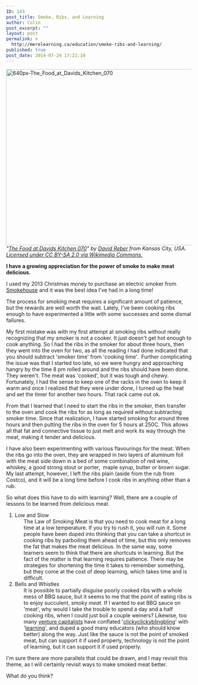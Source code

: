 ```yaml
---
ID: 143
post_title: Smoke, Ribs, and Learning
author: Colin
post_excerpt: ""
layout: post
permalink: >
  http://merelearning.ca/education/smoke-ribs-and-learning/
published: true
post_date: 2014-07-24 17:21:18
---
```

<a href="http://merelearning.ca/wp-content/uploads/2014/07/640px-The_Food_at_Davids_Kitchen_070.jpg"><img class="aligncenter size-full wp-image-155" src="http://merelearning.ca/wp-content/uploads/2014/07/640px-The_Food_at_Davids_Kitchen_070.jpg" alt="640px-The_Food_at_Davids_Kitchen_070" width="640" height="478" /></a>
<em>"<a href="http://commons.wikimedia.org/wiki/File:The_Food_at_Davids_Kitchen_070.jpg#mediaviewer/File:The_Food_at_Davids_Kitchen_070.jpg">The Food at Davids Kitchen 070</a>" by <a class="external text" href="http://www.flickr.com/people/9597476@N07" rel="nofollow">David Reber</a> from Kansas City, USA. <a class="external text" href="http://www.flickr.com/photos/davidreber/5942963015/" rel="nofollow"> Licensed under </a><a title="Creative Commons Attribution-Share Alike 2.0" href="http://creativecommons.org/licenses/by-sa/2.0">CC BY-SA 2.0</a><a class="external text" href="http://www.flickr.com/photos/davidreber/5942963015/" rel="nofollow"> via </a><a href="//commons.wikimedia.org/wiki/">Wikimedia Commons</a><a class="external text" href="http://www.flickr.com/photos/davidreber/5942963015/" rel="nofollow">.</a></em>

<strong>I have a growing appreciation for the power of smoke to make meat delicious.</strong>

I used my 2013 Christmas money to purchase an electric smoker from <a href="http://www.smokehouseproducts.com/index.html" target="_blank">Smokehouse</a> and it was the best idea I've had in a long time!

The process for smoking meat requires a significant amount of patience, but the rewards are well worth the wait. Lately, I've been cooking ribs enough to have experimented a little with some successes and some dismal failures.

My first mistake was with my first attempt at smoking ribs without really recognizing that my smoker is not a cooker. It just doesn't get hot enough to cook anything. So I had the ribs in the smoker for about three hours, then they went into the oven for two, as all the reading I had done indicated that you should subtract 'smoker time' from 'cooking time'.  Further complicating the issue was that I started too late, so we were hungry and approaching hangry by the time 8 pm rolled around and the ribs should have been done. They weren't. The meat was 'cooked', but it was tough and chewy. Fortunately, I had the sense to keep one of the racks in the oven to keep it warm and once I realized that they were under done, I turned up the heat and set the timer for another two hours. That rack came out ok.

From that I learned that I need to start the ribs in the smoker, then transfer to the oven and cook the ribs for as long as required without subtracting smoker time. Since that realization, I have started smoking for around three hours and then putting the ribs in the oven for 5 hours at 250C. This allows all that fat and connective tissue to just melt and work its way through the meat, making it tender and delicious.

I have also been experimenting with various flavourings for the meat. When the ribs go into the oven, they are wrapped in two layers of aluminum foil with the meat side down in a bed of some combination of red wine, whiskey, a good strong stout or porter,  maple syrup, butter or brown sugar. My last attempt, however, I left the ribs plain (aside from the rub from Costco), and it will be a long time before I cook ribs in anything other than a rub.

So what does this have to do with learning? Well, there are a couple of lessons to be learned from delicious meat.
<ol>
	<li>Low and Slow

<ul>
The Law of Smoking Meat is that you need to cook meat for a long time at a low temperature. If you try to rush it, you will ruin it. Some people have been duped into thinking that you can take a shortcut in cooking ribs by parboiling them ahead of time, but this only removes the fat that makes the meat delicious. In the same way, some learners seem to think that there are shortcuts in learning. But the fact of the matter is that learning requires patience. There may be strategies for shortening the time it takes to remember something, but they come at the cost of deep learning, which takes time and is difficult.</ul>

</li>
	<li>Bells and Whistles

<ul>
It is possible to partially disguise poorly cooked ribs with a whole mess of BBQ sauce, but it seems to me that the point of eating ribs is to enjoy succulent, smoky <em>meat</em>. If I wanted to eat BBQ sauce on 'meat', why would I take the trouble to spend a day and a half cooking ribs, when I could just boil a couple weiners? Likewise, too many <a href="http://hackeducation.com/2013/12/23/top-ed-tech-trends-2013-business/" target="_blank">venture capitalists</a> have conflated '<a href="https://www.google.ca/url?sa=t&amp;rct=j&amp;q=&amp;esrc=s&amp;source=web&amp;cd=1&amp;cad=rja&amp;uact=8&amp;ved=0CB4QFjAA&amp;url=https%3A%2F%2Fwww.khanacademy.org%2F&amp;ei=ATrRU5arJ6a5igLvw4DQCQ&amp;usg=AFQjCNE2TpDnbC0c1hPP4IbQUwwfYBVmaA&amp;sig2=FCb-QBpbQ30oc1aw-kNUng&amp;bvm=bv.71667212,d.cGE" target="_blank">clickyclickyblingbling</a>' with '<a href="http://abject.ca/unremarkable-and-amazing/" target="_blank">learning</a>', and duped a good many educators (who should know better) along the way. Just like the sauce is not the point of smoked meat, but can support it if used properly, technology is not the point of learning, but it can support it if used properly.</ul>

</li>
</ol>
I'm sure there are more parallels that could be drawn, and I may revisit this theme, as I will certainly revisit ways to make smoked meat better.

What do you think?